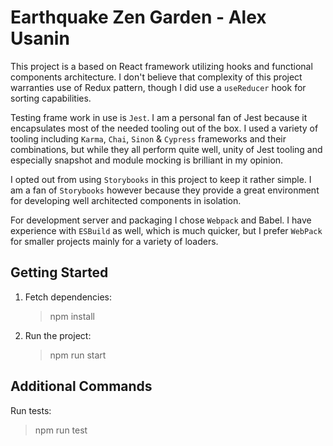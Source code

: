 # Earthquake Zen Garden - Alex Usanin

This project is a based on React framework utilizing hooks and functional components architecture. I don't believe that complexity of this project warranties use of Redux pattern, though I did use a `useReducer` hook for sorting capabilities.

Testing frame work in use is `Jest`. I am a personal fan of Jest because it encapsulates most of the needed tooling out of the box. I used a variety of tooling including `Karma`, `Chai`, `Sinon` & `Cypress` frameworks and their combinations, but while they all perform quite well, unity of Jest tooling and especially snapshot and module mocking is brilliant in my opinion.

I opted out from using `Storybooks` in this project to keep it rather simple. I am a fan of `Storybooks` however because they provide a great environment for developing well architected components in isolation.

For development server and packaging I chose `Webpack` and Babel. I have experience with `ESBuild` as well, which is much quicker, but I prefer `WebPack` for smaller projects mainly for a variety of loaders.

## Getting Started

1. Fetch dependencies:
   > npm install
2. Run the project:
   > npm run start

## Additional Commands

Run tests:

> npm run test
